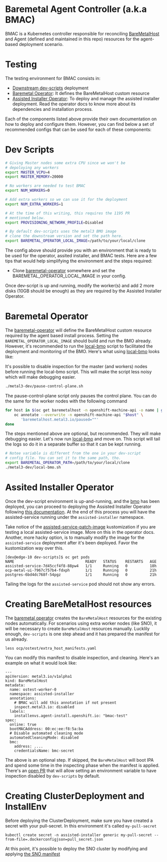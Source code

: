 Baremetal Agent Controller (a.k.a BMAC)
==

BMAC is a Kubernetes controller responsible for reconciling [BareMetalHost][bmo] and Agent (defined
and maintained in this repo) resources for the agent-based deployment scenario.

Testing
==

The testing environment for BMAC consists in:

- [Downstream dev-scripts](https://github.com/openshift-metal3/dev-scripts/) deployment
- [Baremetal Operator][bmo]: It defines the BareMetalHost custom resource
- [Assisted Installer Operator](./operator.md): To deploy and manage the  assisted installer
  deployment. Read the operator docs to know more about its dependencies and installation process.


Each of the components listed above provide their own documentation on how to deploy and configure
them. However, you can find below a set of recommended configs that can be used for each of these
components:

Dev Scripts
===

```bash
# Giving Master nodes some extra CPU since we won't be
# depoloying any workers
export MASTER_VCPU=4
export MASTER_MEMORY=20000

# No workers are needed to test BMAC
export NUM_WORKERS=0

# Add extra workers so we can use it for the deployment
export NUM_EXTRA_WORKERS=1

# At the time of this writing, this requires the 1195 PR
# mentioned below.
export PROVISIONING_NETWORK_PROFILE=Disabled

# By default dev-scripts uses the metal3 BMO image
# clone the downstream version and set the path here.
export BAREMETAL_OPERATOR_LOCAL_IMAGE=/path/to/your/local/clone
```

The config above should provide you with an environment that is ready to be used for the operator,
assited installer, and BMAC tests. Here are a few tips that would help simplifying the environment
and the steps required:

- Clone [baremetal-operator][bmo] somewhere and set the BAREMETAL_OPERATOR_LOCAL_IMAGE in your config.

Once dev-script is up and running, modify the worker(s) and add 2 more disks (10GB should be enough)
as they are required by the Assisted Installer Operator.

Baremetal Operator
==

The [baremetal-operator][bmo] will define the BareMetalHost custom resource required by the agent
based install process. Setting the `BAREMETAL_OPERATOR_LOCAL_IMAGE` should build and run the BMO
already. However, it's recommended to run the [local-bmo][local-bmo] script to facilitated the
deployment and monitoring of the BMO. Here's what using [local-bmo][local-bmo] looks like:

It's possible to disable inspection for the master (and workers) nodes before running the local-bmo
script. This will make the script less noisy which will make debugging easier.

```bash
./metal3-dev/pause-control-plane.sh
```
The pause-control-plane script only pauses the control plane. You can do the same for the worker
nodes with the following command

```bash
for host in $(oc get baremetalhost -n openshift-machine-api -o name | grep -e '-worker-'); do
    oc annotate --overwrite -n openshift-machine-api "$host" \
       'baremetalhost.metal3.io/paused=""'
done
```

The steps mentioned above are optional, but recommended. They will make debugging easier. Let's now
run [local-bmo][local-bmo] and move on. This script will tail the logs so do it in a separate buffer
so that it can be kept running.

```bash
# Notee variable is different from the one in your dev-script
# config file. You can set it to the same path, tho.
export BAREMETAL_OPERATOR_PATH=/path/to/your/local/clone
./metal3-dev/local-bmo.sh

```

Assited Installer Operator
===

Once the dev-script environment is up-and-running, and the [bmo][bmo] has been deployed, you can
proceed to deploying the Assisted Installer Operator following [this documentation](./operator).
At the end of this process you will have the assisted-service running under the `assisted-installer`
namespace.

Take notice of the [assisted-service-patch-image][aspi-custom] kustomization if you are testing a local
assisted-service image. More on this in the operator docs. Another, more hacky option, is to
manually modify the image for the `assisted-service` deployment after it's been deployed. Favor the
kustomization way over this.


```
[dev@edge-10 dev-scripts]$ oc get pods
NAME                                READY   STATUS    RESTARTS   AGE
assisted-service-7d45ccf4f8-88pw4   1/1     Running   0          18h
ocp-metal-ui-7967c757b4-fdxph       1/1     Running   0          21h
postgres-6bd4dc768f-54pgz           1/1     Running   0          21h
```

Tailing the logs for the `assisted-service` pod should not show any errors.

Creating BareMetalHost resources
===

The [baremetal operator][bmo] creates the `BareMetalHost` resources for the existing nodes
automatically. For scenarios using extra worker nodes (like SNO), it will be necessary to create
`BareMetalHost` resources manually. Lucklily enough, `dev-scripts` is one step ahead and it has
prepared the manifest for us already.

```
less ocp/ostest/extra_host_manifests.yaml
```

You can modify this manifest to disable inspection, and cleaning. Here's an example on what it would look like:

```
---
apiVersion: metal3.io/v1alpha1
kind: BareMetalHost
metadata:
  name: ostest-worker-0
  namespace: assisted-installer
  annotations:
    # BMAC will add this annotation if not present
    inspect.metal3.io: disabled
  labels:
    installenvs.agent-install.openshift.io: "bmac-test"
spec:
  online: true
  bootMACAddress: 00:ec:ee:f8:5a:ba
  # Disable automated cleaning mode
  automatedCleaningMode: disabled
  bmc:
    address: ....
    credentialsName: bmc-secret
```

The above is an optional step. If skipped, the `BareMetalHost` will boot IPA and spend some time in
the inspecting phase when the manifest is applied. There's an [open PR](https://github.com/openshift-metal3/dev-scripts/pull/1193/)
that will allow setting an environment variable to have inspection disabled by `dev-scripts` by default.


[bmo]: https://github.com/openshift/baremetal-operator
[local-bmo]: https://github.com/openshift-metal3/dev-scripts/blob/master/metal3-dev/local-bmo.sh
[aspi-custom]: https://github.com/openshift/assisted-service/blob/master/config/default/assisted-service-patch-image.yaml


Creating ClusterDeployment and InstallEnv
==

Before deploying the ClusterDeployment, make sure you have created a secret with your pull-secret.
In this environment it's called `my-pull-secret`

```
kubectl create secret -n assisted-installer generic my-pull-secret --from-file=.dockerconfigjson=pull_secret.json
```

At this point, it's possible to deploy the SNO cluster by modifying and applying [the SNO manifest](./crds/clusterDeployment-SNO.yaml)
